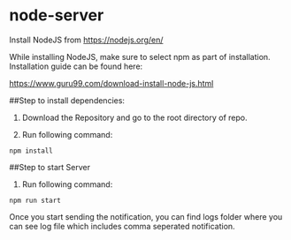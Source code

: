 # node-server

Install NodeJS from https://nodejs.org/en/

While installing NodeJS, make sure to select npm as part of installation. Installation guide can be found here:

https://www.guru99.com/download-install-node-js.html


##Step to install dependencies:

1. Download the Repository and go to the root directory of repo.

2. Run following command:
```
npm install
```

##Step to start Server

1. Run following command:
```
npm run start
```

Once you start sending the notification, you can find logs folder where you can see log file which includes comma seperated notification.



